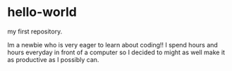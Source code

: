 # hello-world
my first repository.

Im a newbie who is very eager to learn about coding!!
I spend hours and hours everyday in front of a computer so I decided to might as well make it as productive as I possibly can.
